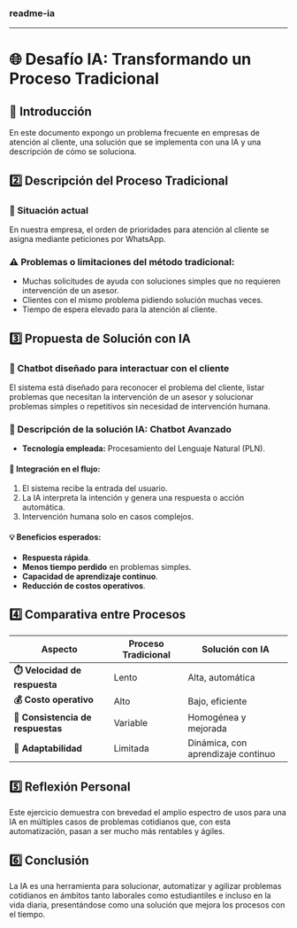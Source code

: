 ### readme-ia ###

---------------------------------------------------------------

# 🌐 Desafío IA: Transformando un Proceso Tradicional

## 📝 Introducción
En este documento expongo un problema frecuente en empresas de atención al cliente, una solución que se implementa con una IA y una descripción de cómo se soluciona.

## 2️⃣ Descripción del Proceso Tradicional

### 🚨 Situación actual
En nuestra empresa, el orden de prioridades para atención al cliente se asigna mediante peticiones por WhatsApp.

### ⚠️ Problemas o limitaciones del método tradicional:
- Muchas solicitudes de ayuda con soluciones simples que no requieren intervención de un asesor.
- Clientes con el mismo problema pidiendo solución muchas veces.
- Tiempo de espera elevado para la atención al cliente.

## 3️⃣ Propuesta de Solución con IA

### 🤖 Chatbot diseñado para interactuar con el cliente
El sistema está diseñado para reconocer el problema del cliente, listar problemas que necesitan la intervención de un asesor y solucionar problemas simples o repetitivos sin necesidad de intervención humana.

### 🧠 Descripción de la solución IA: **Chatbot Avanzado**
- **Tecnología empleada:** Procesamiento del Lenguaje Natural (PLN).
  
#### 🔄 Integración en el flujo:
1. El sistema recibe la entrada del usuario.
2. La IA interpreta la intención y genera una respuesta o acción automática.
3. Intervención humana solo en casos complejos.

#### 💡 Beneficios esperados:
- **Respuesta rápida**.
- **Menos tiempo perdido** en problemas simples.
- **Capacidad de aprendizaje continuo**.
- **Reducción de costos operativos**.

## 4️⃣ Comparativa entre Procesos

| Aspecto                    | Proceso Tradicional              | Solución con IA                         |
|----------------------------|----------------------------------|-----------------------------------------|
| **⏱️ Velocidad de respuesta** | Lento                            | Alta, automática                        |
| **💰 Costo operativo**        | Alto                             | Bajo, eficiente                         |
| **🔄 Consistencia de respuestas** | Variable                         | Homogénea y mejorada                   |
| **🔧 Adaptabilidad**          | Limitada                         | Dinámica, con aprendizaje continuo     |

## 5️⃣ Reflexión Personal
Este ejercicio demuestra con brevedad el amplio espectro de usos para una IA en múltiples casos de problemas cotidianos que, con esta automatización, pasan a ser mucho más rentables y ágiles.

## 6️⃣ Conclusión
La IA es una herramienta para solucionar, automatizar y agilizar problemas cotidianos en ámbitos tanto laborales como estudiantiles e incluso en la vida diaria, presentándose como una solución que mejora los procesos con el tiempo.

